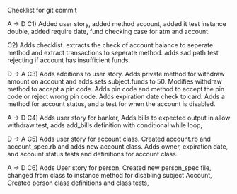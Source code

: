 Checklist for git commit

A -> D
C1)
Added user story, added method account, added it test instance double, added require date, fund checking case for atm and account.

C2)
Adds checklist. extracts the check of account balance to seperate method and extract transactions to seperate method. adds sad path test rejecting if account has insufficient funds.

D -> A
C3)
Adds additions to user story. Adds private method for withdraw amount on account and adds sets subject.funds to 50. Modifies withdraw method to accept a pin code. Adds pin code and method to accept the pin code or reject wrong pin code. Adds expiration date check to card. Adds a method for account status, and a test for when the account is disabled.

A -> D
C4)
Adds user story for banker, Adds bills to expected output in allow withdraw test, adds add_bills definition with conditional while loop,

D -> A
C5)
Adds user story for account class. Created account.rb and account_spec.rb and adds new account class. Adds owner, expiration date, and account status tests and definitions for account class.

A -> D
C6)
Adds User story for person, Created new person_spec file, changed from class to instance method for disabling subject Account, Created person class definitions and class tests,